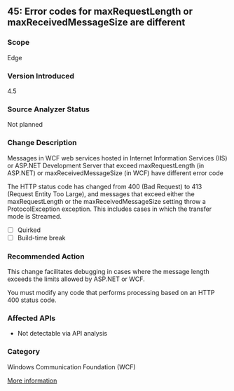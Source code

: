## 45: Error codes for maxRequestLength or maxReceivedMessageSize are different

### Scope
Edge

### Version Introduced
4.5

### Source Analyzer Status
Not planned

### Change Description
Messages in WCF web services hosted in Internet Information Services (IIS) or ASP.NET Development Server that exceed maxRequestLength (in ASP.NET) or maxReceivedMessageSize (in WCF) have different error code

The HTTP status code has changed from 400 (Bad Request) to 413 (Request Entity Too Large), and messages that exceed either the maxRequestLength or the maxReceivedMessageSize setting throw a ProtocolException exception. This includes cases in which the transfer mode is Streamed. 

- [ ] Quirked
- [ ] Build-time break

### Recommended Action
This change facilitates debugging in cases where the message length exceeds the limits allowed by ASP.NET or WCF.

You must modify any code that performs processing based on an HTTP 400 status code.

### Affected APIs
* Not detectable via API analysis

### Category
Windows Communication Foundation (WCF)

[More information](https://msdn.microsoft.com/en-us/library/hh367887(v=vs.110).aspx#wcf)
